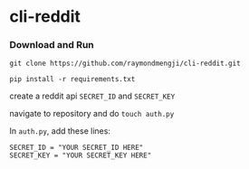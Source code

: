 # cli-reddit

### Download and Run

`git clone https://github.com/raymondmengji/cli-reddit.git`

`pip install -r requirements.txt`

create a reddit api `SECRET_ID` and `SECRET_KEY`

navigate to repository and do `touch auth.py`


In `auth.py`, add these lines:
```
SECRET_ID = "YOUR SECRET_ID HERE"
SECRET_KEY = "YOUR SECRET_KEY HERE"
```


